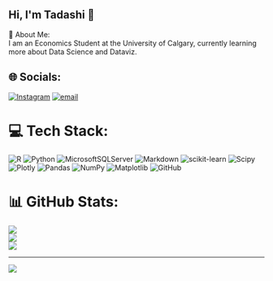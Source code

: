 ## Hi, I'm Tadashi 👋
💫 About Me:  
I am an Economics Student at the University of Calgary, currently learning more about Data Science and Dataviz.


## 🌐 Socials:
[![Instagram](https://img.shields.io/badge/Instagram-%23E4405F.svg?logo=Instagram&logoColor=white)](https://instagram.com/TadashiLyon) [![email](https://img.shields.io/badge/Email-D14836?logo=gmail&logoColor=white)](mailto:tmarklyon@gmail.com) 

# 💻 Tech Stack:
![R](https://img.shields.io/badge/r-%23276DC3.svg?style=flat&logo=r&logoColor=white) ![Python](https://img.shields.io/badge/python-3670A0?style=flat&logo=python&logoColor=ffdd54) ![MicrosoftSQLServer](https://img.shields.io/badge/Microsoft%20SQL%20Server-CC2927?style=flat&logo=microsoft%20sql%20server&logoColor=white) ![Markdown](https://img.shields.io/badge/markdown-%23000000.svg?style=flat&logo=markdown&logoColor=white) ![scikit-learn](https://img.shields.io/badge/scikit--learn-%23F7931E.svg?style=flat&logo=scikit-learn&logoColor=white) ![Scipy](https://img.shields.io/badge/SciPy-%230C55A5.svg?style=flat&logo=scipy&logoColor=%white) ![Plotly](https://img.shields.io/badge/Plotly-%233F4F75.svg?style=flat&logo=plotly&logoColor=white) ![Pandas](https://img.shields.io/badge/pandas-%23150458.svg?style=flat&logo=pandas&logoColor=white) ![NumPy](https://img.shields.io/badge/numpy-%23013243.svg?style=flat&logo=numpy&logoColor=white) ![Matplotlib](https://img.shields.io/badge/Matplotlib-%23ffffff.svg?style=flat&logo=Matplotlib&logoColor=black) ![GitHub](https://img.shields.io/badge/github-%23121011.svg?style=flat&logo=github&logoColor=white)
# 📊 GitHub Stats:
![](https://github-readme-stats.vercel.app/api?username=tdshi&theme=radical&hide_border=false&include_all_commits=false&count_private=false)<br/>
![](https://nirzak-streak-stats.vercel.app/?user=tdshi&theme=radical&hide_border=false)<br/>
![](https://github-readme-stats.vercel.app/api/top-langs/?username=tdshi&theme=radical&hide_border=false&include_all_commits=false&count_private=false&layout=compact)

---
[![](https://visitcount.itsvg.in/api?id=tdshi&icon=9&color=13)](https://visitcount.itsvg.in)

<!-- Proudly created with GPRM ( https://gprm.itsvg.in ) -->
